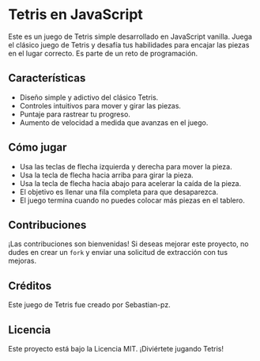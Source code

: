 # Tetris en JavaScript

Este es un juego de Tetris simple desarrollado en JavaScript vanilla. Juega el clásico juego de Tetris y desafía tus habilidades para encajar las piezas en el lugar correcto.
Es parte de un reto de programación.

## Características

- Diseño simple y adictivo del clásico Tetris.
- Controles intuitivos para mover y girar las piezas.
- Puntaje para rastrear tu progreso.
- Aumento de velocidad a medida que avanzas en el juego.

## Cómo jugar

- Usa las teclas de flecha izquierda y derecha para mover la pieza.
- Usa la tecla de flecha hacia arriba para girar la pieza.
- Usa la tecla de flecha hacia abajo para acelerar la caída de la pieza.
- El objetivo es llenar una fila completa para que desaparezca.
- El juego termina cuando no puedes colocar más piezas en el tablero.

## Contribuciones

¡Las contribuciones son bienvenidas! Si deseas mejorar este proyecto, no dudes en crear un `fork` y enviar una solicitud de extracción con tus mejoras.

## Créditos

Este juego de Tetris fue creado por Sebastian-pz.

## Licencia

Este proyecto está bajo la Licencia MIT.
¡Diviértete jugando Tetris!
